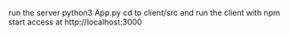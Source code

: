 run the server python3 App.py
cd to client/src
and run the client with npm start
access at http://localhost:3000
